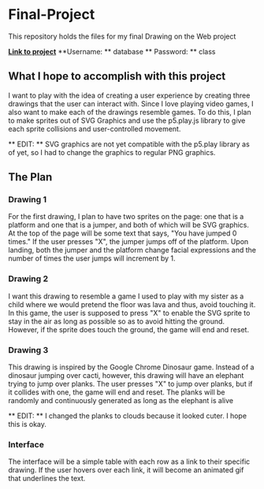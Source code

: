 # Final-Project

This repository holds the files for my final Drawing on the Web project

**[Link to project](https://i6.cims.nyu.edu/~ak5352/380/Final/)**
**Username: ** database
** Password: ** class

## What I hope to accomplish with this project

I want to play with the idea of creating a user experience by creating three drawings that the user can interact with. 
Since I love playing video games, I also want to make each of the drawings resemble games. To do this, I plan to make sprites out of
SVG Graphics and use the p5.play.js library to give each sprite collisions and user-controlled movement. 

** EDIT: ** SVG graphics are not yet compatible with the p5.play library as of yet, so I had to change the graphics to regular PNG graphics.

## The Plan

### Drawing 1

For the first drawing, I plan to have two sprites on the page: one that is a platform and one that is a jumper, and both of which will be 
SVG graphics. At the top of the page will be some text that says, "You have jumped 0 times." If the user presses "X", the jumper jumps 
off of the platform. Upon landing, both the jumper and the platform change facial expressions and the number of times the user jumps
will increment by 1. 

### Drawing 2

I want this drawing to resemble a game I used to play with my sister as a child where we would pretend the floor was lava and thus, avoid
touching it. In this game, the user is supposed to press "X" to enable the SVG sprite to stay in the air as long as possible so as to 
avoid hitting the ground. However, if the sprite does touch the ground, the game will end and reset. 

### Drawing 3

This drawing is inspired by the Google Chrome Dinosaur game. Instead of a dinosaur jumping over cacti, however, this drawing will have
an elephant trying to jump over planks. The user presses "X" to jump over planks, but if it collides with one, the game will end and reset.
The planks will be randomly and continuously generated as long as the elephant is alive

** EDIT: ** I changed the planks to clouds because it looked cuter. I hope this is okay. 

### Interface

The interface will be a simple table with each row as a link to their specific drawing. If the user hovers over each link, it will
become an animated gif that underlines the text. 




